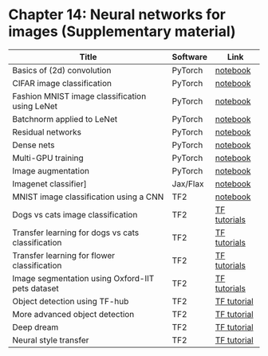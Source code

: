 # Chapter 14: Neural networks for images   (Supplementary material)

[cnn_mnist_tf]: https://colab.research.google.com/github/probml/pyprobml/blob/master/notebooks/cnn_mnist_tf.ipynb

[cnn_cifar_torch]: https://colab.research.google.com/github/probml/pyprobml/blob/master/notebooks/cnn_cifar_pytorch.ipynb
[conv_torch]: https://colab.research.google.com/github/probml/pyprobml/blob/master/notebooks/conv2d_torch.ipynb
[lenet_torch]: https://colab.research.google.com/github/probml/pyprobml/blob/master/notebooks/lenet_torch.ipynb
[batchnorm_torch]: https://colab.research.google.com/github/probml/pyprobml/blob/master/notebooks/batchnorm_torch.ipynb
[resnet_torch]: https://colab.research.google.com/github/probml/pyprobml/blob/master/notebooks/resnet_torch.ipynb
[densenet_torch]: https://colab.research.google.com/github/probml/pyprobml/blob/master/notebooks/densenet_torch.ipynb
[multi_gpu_torch]: https://colab.research.google.com/github/probml/pyprobml/blob/master/notebooks/multi_gpu_training_torch.ipynb
[image_aug_torch]: https://colab.research.google.com/github/probml/pyprobml/blob/master/notebooks/image_augmentation_torch.ipynb
[imagenet_flax]: https://colab.research.google.com/github/google/flax/blob/master/examples/imagenet/imagenet.ipynb



|Title|Software|Link|
|-----------|----|----|
|Basics of (2d) convolution|PyTorch|[notebook][conv_torch]
|CIFAR image classification|PyTorch|[notebook][cnn_cifar_torch]
|Fashion MNIST image classification using LeNet|PyTorch|[notebook][lenet_torch]
|Batchnorm applied to LeNet|PyTorch|[notebook][batchnorm_torch]
|Residual networks|PyTorch|[notebook][resnet_torch]
|Dense nets |PyTorch|[notebook][densenet_torch]
|Multi-GPU training| PyTorch| [notebook][multi_gpu_torch]
|Image augmentation| PyTorch| [notebook][image_aug_torch]
|Imagenet classifier]| Jax/Flax | [notebook][imagenet_flax]
|MNIST image classification using a CNN|TF2|[notebook][cnn_mnist_tf]
|Dogs vs cats image classification|TF2|[TF tutorials](https://www.tensorflow.org/tutorials/images/classification)
|Transfer learning for dogs vs cats classification|TF2|[TF tutorials](https://www.tensorflow.org/tutorials/images/transfer_learning)
|Transfer learning for flower classification|TF2|[TF tutorials](https://www.tensorflow.org/tutorials/images/transfer_learning_with_hub)
|Image segmentation using Oxford-IIT pets dataset|TF2|[TF tutorials](https://www.tensorflow.org/tutorials/images/segmentation)
|Object detection using TF-hub|TF2|[TF tutorial](https://github.com/tensorflow/hub/blob/master/examples/colab/object_detection.ipynb)
|More advanced object detection|TF2|[TF tutorial](https://github.com/tensorflow/models/blob/master/research/object_detection/object_detection_tutorial.ipynb)|
|Deep dream|TF2|[TF tutorial](https://www.tensorflow.org/tutorials/generative/deepdream)|
|Neural style transfer|TF2|[TF tutorial](https://www.tensorflow.org/tutorials/generative/style_transfer)| 


